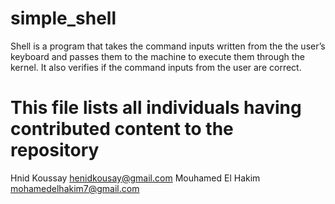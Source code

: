 # simple_shell
Shell is a program that takes the command inputs written from the the user’s keyboard and passes them to the machine to execute them through the kernel.
It also verifies if the command inputs from the user are correct.


# This file lists all individuals having contributed content to the repository

Hnid Koussay <henidkousay@gmail.com>
Mouhamed El Hakim <mohamedelhakim7@gmail.com>